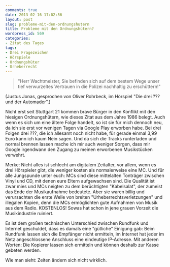 ```yaml
---
comments: true
date: 2013-02-16 17:02:56
layout: post
slug: probleme-mit-den-ordnungshutern
title: Probleme mit den Ordnungshütern?
wordpress_id: 569
categories:
- Zitat des Tages
tags:
- Drei Fragezeichen
- Hörspiele
- Ordnungshüter
- Urheberrecht
---
```


> "Herr Wachtmeister, Sie befinden sich auf dem bestem Wege unser tief verwurzeltes Vertrauen in die Polizei nachhaltig zu erschüttern!"




(Justus Jonas, gesprochen von Oliver Rohrbeck, im Hörspiel "Die drei ??? und der Automader".)




<!-- more -->Nicht erst seit Stuttgart 21 kommen brave Bürger in den Konflikt mit den hiesigen Ordnungshütern, wie dieses Zitat aus dem Jahre 1986 belegt. Auch wenn es sich um eine ältere Folge handelt, so ist sie für mich dennoch neu, da ich sie erst vor wenigen Tagen via Google Play erworben habe. Bei drei Folgen drei ???, die ich allesamt noch nicht habe, für gerade einmal 3,99 Euro kann ich kaum Nein sagen. Und da sich die Tracks runterladen und normal brennen lassen mache ich mir auch weniger Sorgen, dass mir Google irgendwann den Zugang zu meinen erworbenen Musikstücken verwehrt.







Merke: Nicht alles ist schlecht am digitalem Zeitalter, vor allem, wenn es drei Hörspieler gibt, die weniger kosten als normalerweise eine MC. Und für alle Jungspunde unter euch: MCs sind diese mittelalten Tonträger zwischen Vinyl und CD, mit denen eure Eltern aufgewachsen sind. Die Qualität ist zwar mies und MCs neigten zu dem berüchtigten "Kabelsalat", der zumeist das Ende der Musikaufnahme bedeutete. Aber sie waren billig und verursachten die erste Welle von breiten "Urheberrechtsverletzungen" und illegalen Kopien, denn die MCs ermöglichten gute Aufnahmen von Musik aus dem Radio. KOSTENLOS! Sowas hat schon in jene grauen Vorzeit die Musikindustrie ruiniert.




Es ist dem großen technischen Unterschied zwischen Rundfunk und Internet geschuldet, dass es damals eine "gütliche" Einigung gab: Beim Rundfunk lassen sich die Empfänger nicht ermitteln, im Internet hat jeder im Netz angeschlossene Anschluss eine eindeutige IP-Adresse. Mit anderen Worten: Die Kopierer lassen sich ermitteln und können deshalb zur Kasse gebeten werden.




Wie man sieht: Zeiten ändern sich nicht wirklich.
